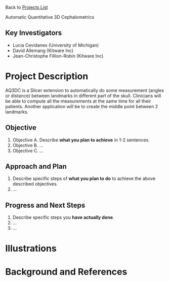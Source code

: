 Back to [Projects List](../../README.md#ProjectsList)

Automatic Quantitative 3D Cephalometrics

## Key Investigators

- Lucia Cevidanes (University of Michigan)
- David Allemang (Kitware Inc)
- Jean-Christophe Fillion-Robin (Kitware Inc)

# Project Description
AQ3DC is a Slicer extension to automatically do some measurement (angles or distance) between landmarks in different part of the skull. Clinicians will
be able to compute all the measurements at the same time for all their patients. Another application will be to create the middle point between 2
landmarks. 

## Objective

<!-- Describe here WHAT you would like to achieve (what you will have as end result). -->

1. Objective A. Describe **what you plan to achieve** in 1-2 sentences.
1. Objective B. ...
1. Objective C. ...

## Approach and Plan

<!-- Describe here HOW you would like to achieve the objectives stated above. -->

1. Describe specific steps of **what you plan to do** to achieve the above described objectives.
1. ...


## Progress and Next Steps

<!-- Update this section as you make progress, describing of what you have ACTUALLY DONE. If there are specific steps that you could not complete then you can describe them here, too. -->

1. Describe specific steps you **have actually done**.
1. ...
1. ...

# Illustrations

<!-- Add pictures and links to videos that demonstrate what has been accomplished.
![Description of picture](Example2.jpg)
![Some more images](Example2.jpg)
-->

# Background and References

<!-- If you developed any software, include link to the source code repository. If possible, also add links to sample data, and to any relevant publications. -->
